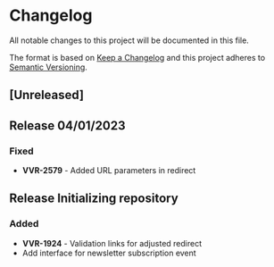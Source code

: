 # Changelog

All notable changes to this project will be documented in this file.

The format is based on [Keep a Changelog](http://keepachangelog.com/en/1.0.0/)
and this project adheres to [Semantic Versioning](http://semver.org/spec/v2.0.0.html).

## [Unreleased]

## Release 04/01/2023
### Fixed

- **VVR-2579** - Added URL parameters in redirect

## Release Initializing repository
### Added

- **VVR-1924** - Validation links for adjusted redirect
- Add interface for newsletter subscription event
